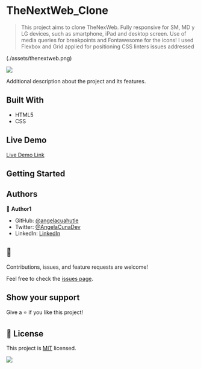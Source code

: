 # TheNextWeb_Clone

> This project aims to clone TheNexWeb. Fully responsive for SM, MD y LG devices, such as smartphone, iPad and desktop screen. Use of media queries for breakpoints and Fontawesome for the icons! I used Flexbox and Grid applied for positioning
CSS linters issues addressed

(./assets/thenextweb.png)

![](https://img.shields.io/badge/Microverse-blueviolet)



Additional description about the project and its features.

## Built With

- HTML5
- CSS


## Live Demo

[Live Demo Link](https://angelacuahutle.github.io/TheNextWeb_Clone/)


## Getting Started




## Authors

👤 **Author1**

- GitHub: [@angelacuahutle](https://github.com/angelacuahutle)
- Twitter: [@AngelaCunaDev](https://twitter.com/AngelaCunaDev)
- LinkedIn: [LinkedIn]()


## 🤝

Contributions, issues, and feature requests are welcome!

Feel free to check the [issues page](https://github.com/angelacuahutle/TheNextWeb_Clone/issues/1#issue-751109118).

## Show your support

Give a ⭐️ if you like this project!

## 📝 License

This project is [MIT](lic.url) licensed.

![](https://img.shields.io/badge/Microverse-blueviolet)
